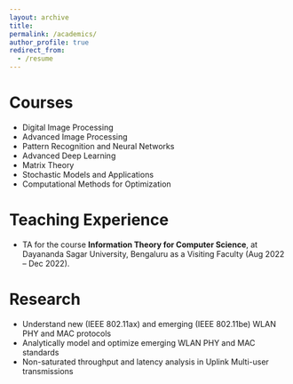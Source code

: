 ```yaml
---
layout: archive
title: 
permalink: /academics/
author_profile: true
redirect_from:
  - /resume
---
```


<!-- {% include base_path %} -->

Courses
======
* Digital Image Processing
* Advanced Image Processing
* Pattern Recognition and Neural Networks
* Advanced Deep Learning
* Matrix Theory
* Stochastic Models and Applications
* Computational Methods for Optimization
<!-- * Advanced Deep Representation Learning -->

Teaching Experience
======
* TA for the course **Information Theory for Computer Science**, at Dayananda Sagar University, Bengaluru as a Visiting Faculty (Aug 2022 – Dec 2022).

Research
======
* Understand new (IEEE 802.11ax) and emerging (IEEE 802.11be) WLAN PHY and MAC protocols
* Analytically model and optimize emerging WLAN PHY and MAC standards
* Non-saturated throughput and latency analysis in Uplink Multi-user transmissions 
